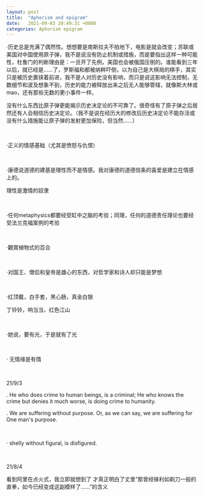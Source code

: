 ```yaml
---
layout: post
title:  "Aphorism and epigram"
date:   2021-09-03 20:49:31 +0800
categories: Aphorism epigram
---
```


·历史总是充满了偶然性。想想要是南斯拉夫不拍地下，电影是就会改变；苏联或美国对中国使用原子弹，我不是说没有防止机制或措施，而是要指出这样一种可能性，杜鲁门的判断理由是：一旦开了先例，美国也会被俄国压倒的。谁能看到三年以后，就已经是……了，罗斯福和都被纳粹吓倒，以为自己是大棋局的棋手，其实只是被历史裹挟着前进，我不是人对历史没有影响，而只是说这影响无法控制，无数细节和波及想象不到，历史的能力被释放出来之后无人能够管辖，就像斯大林或mao，还有那些无数的更小事件一样。

没有什么东西比原子弹更能揭示历史决定论的不可靠了。很奇怪有了原子弹之后居然还有人会相信历史决定论。（我不是说在经历大的修改后历史决定论不能存活或没有什么措施能让原子弹的发射更加保险，但当然......）

<br/>

·正义的情感基础（尤其是愤怒与仇恨）

<br/>

·康德说道德的建基是理性而不是情感。我对康德的道德信条的喜爱是建立在情感上的。

理性是激情的奴隶

<br/>

·任何metaphysics都要经受缸中之脑的考验；同理，任何的道德责任理论也要经受法兰克福案例的考验

<br/>

·觀賞植物式的百合

<br/>

·对国王、僧侣和皇帝是雄心的东西，对哲学家和诗人却只能是梦想

<br/>

·红顶戴，白手套，黑心肠，真金白银

丁铃铃，响当当，红色江山

<br/>

·她说，要有光，于是就有了光

<br/>

· 无情缘是有情

<br/>

21/9/3

. He who does crime to human beings, is a criminal; He who knows the crime but denies it much worse, is doing crime to humanity.

. We are suffering without purpose. Or, as we can say, we are suffering for One man's purpose.

<br/>

· shelly without figural, is disfigured.

<br/>

21/8/4

看到阿里在点火式，我立即就想到了 才真正明白了丈里“那曾经锋利如剃刀一般的直拳，如今已经变成这副模样了……”的含义



